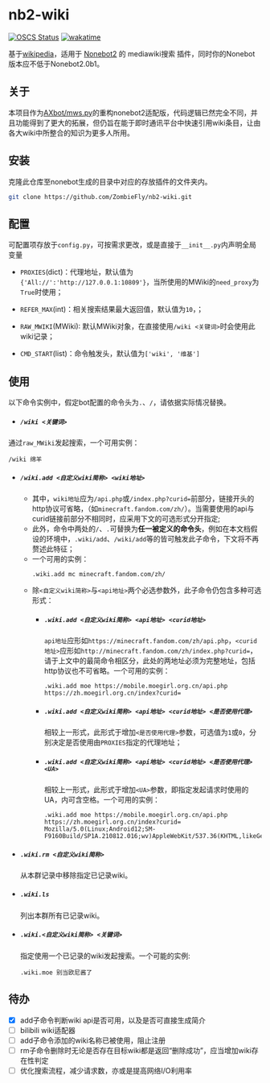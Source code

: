 # nb2-wiki

[![OSCS Status](https://www.oscs1024.com/platform/badge/ZombieFly/nb2-wiki.svg?size=small)](https://www.oscs1024.com/project/ZombieFly/nb2-wiki?ref=badge_small)
[![wakatime](https://wakatime.com/badge/user/c7a593a9-08b3-4b3a-96a4-89d3ed7cabd0/project/8595390e-81e5-4c87-93f5-8c598ca49289.svg)](https://wakatime.com/badge/user/c7a593a9-08b3-4b3a-96a4-89d3ed7cabd0/project/8595390e-81e5-4c87-93f5-8c598ca49289)

基于[wikipedia](https://github.com/goldsmith/Wikipedia)，适用于 [Nonebot2](https://github.com/nonebot/nonebot2) 的 mediawiki搜索 插件，同时你的Nonebot版本应不低于Nonebot2.0b1。 

## 关于
本项目作为[AXbot/mws.py](https://github.com/ZombieFly/AXbot/blob/master/mws.py)的重构nonebot2适配版，代码逻辑已然完全不同，并且功能得到了更大的拓展，但仍旨在能于即时通讯平台中快速引用wiki条目，让由各大wiki中所整合的知识为更多人所用。

## 安装
克隆此仓库至nonebot生成的目录中对应的存放插件的文件夹内。
```bash
git clone https://github.com/ZombieFly/nb2-wiki.git
```

## 配置
可配置项存放于``config.py``，可按需求更改，或是直接于``__init__.py``内声明全局变量
- ``PROXIES``(dict)：代理地址，默认值为``{'All://':'http://127.0.0.1:10809'}``，当所使用的MWiki的``need_proxy``为``True``时使用；

- ``REFER_MAX``(int)：相关搜索结果最大返回值，默认值为``10``，；

- ``RAW_MWIKI``(MWiki): 默认MWiki对象，在直接使用``/wiki <关键词>``时会使用此wiki记录；

- ``CMD_START``(list)：命令触发头，默认值为``['wiki', '维基']``

## 使用
以下命令实例中，假定bot配置的命令头为``.``、``/``，请依据实际情况替换。

- ##### ``/wiki <关键词>`` <br>
通过``raw_MWiki``发起搜索，一个可用实例：
```
/wiki 绵羊
```

- ##### ``/wiki.add <自定义wiki简称> <wiki地址>``<br>
    - 其中，``wiki地址``应为``/api.php``或``/index.php?curid=``前部分，链接开头的http协议可省略，（如``minecraft.fandom.com/zh/``）。当需要使用的api与curid链接前部分不相同时，应采用下文的可选形式分开指定;
    - 此外，命令中两处的``/``、``.``可替换为**任一被定义的命令头**，例如在本文档假设的环境中，``.wiki/add``、``/wiki/add``等的皆可触发此子命令，下文将不再赘述此特征；
    - 一个可用的实例：
        ```
        .wiki.add mc minecraft.fandom.com/zh/
        ```
    - 除``<自定义wiki简称>``与``<api地址>``两个必选参数外，此子命令仍包含多种可选形式：
      - ##### ``.wiki.add <自定义wiki简称> <api地址> <curid地址>``<br>
        ``api地址``应形如``https://minecraft.fandom.com/zh/api.php``，``<curid地址>``应形如``http://minecraft.fandom.com/zh/index.php?curid=``，请于上文中的最简命令相区分，此处的两地址必须为完整地址，包括http协议也不可省略。一个可用的实例：
        ```
        .wiki.add moe https://mobile.moegirl.org.cn/api.php https://zh.moegirl.org.cn/index?curid=
        ```
      - ##### ``.wiki.add <自定义wiki简称> <api地址> <curid地址> <是否使用代理>``<br>
        相较上一形式，此形式于增加``<是否使用代理>``参数，可选值为``1``或``0``，分别决定是否使用由``PROXIES``指定的代理地址；
      
      - ##### ``.wiki.add <自定义wiki简称> <api地址> <curid地址> <是否使用代理> <UA>``<br>
        相较上一形式，此形式于增加``<UA>``参数，即指定发起请求时使用的UA，内可含空格。一个可用的实例：
        ```
        .wiki.add moe https://mobile.moegirl.org.cn/api.php https://zh.moegirl.org.cn/index?curid= Mozilla/5.0(Linux;Android12;SM-F9160Build/SP1A.210812.016;wv)AppleWebKit/537.36(KHTML,likeGecko)Version/4.0Chrome/102.0.5005.78MobileSafari/537.36
        ```

- ##### ``.wiki.rm <自定义wiki简称>``
  从本群记录中移除指定已记录wiki。

- ##### ``.wiki.ls``
  列出本群所有已记录wiki。

- ##### ``.wiki.<自定义wiki简称> <关键词>``
  指定使用一个已记录的wiki发起搜索。一个可能的实例:
  ```
  .wiki.moe 别当欧尼酱了
  ```

## 待办
- [x] add子命令判断wiki api是否可用，以及是否可直接生成简介
- [ ] bilibili wiki适配器
- [ ] add子命令添加的wiki名称已被使用，阻止注册
- [ ] rm子命令删除时无论是否存在目标wiki都是返回“删除成功”，应当增加wiki存在性判定
- [ ] 优化搜索流程，减少请求数，亦或是提高网络I/O利用率
